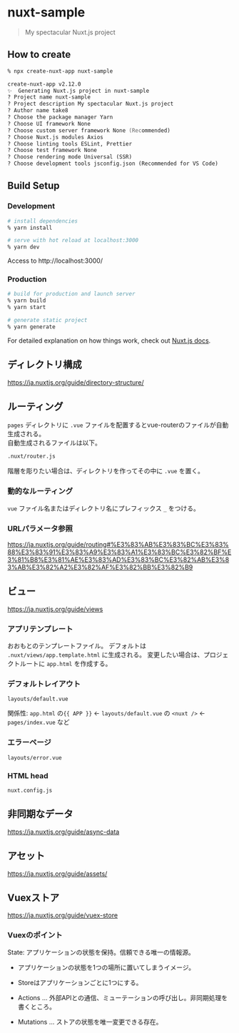 # nuxt-sample

> My spectacular Nuxt.js project

## How to create

``` zsh
% npx create-nuxt-app nuxt-sample

create-nuxt-app v2.12.0
✨  Generating Nuxt.js project in nuxt-sample
? Project name nuxt-sample
? Project description My spectacular Nuxt.js project
? Author name take8
? Choose the package manager Yarn
? Choose UI framework None
? Choose custom server framework None (Recommended)
? Choose Nuxt.js modules Axios
? Choose linting tools ESLint, Prettier
? Choose test framework None
? Choose rendering mode Universal (SSR)
? Choose development tools jsconfig.json (Recommended for VS Code)
```

## Build Setup

### Development

``` zsh
# install dependencies
% yarn install

# serve with hot reload at localhost:3000
% yarn dev
```

Access to http://localhost:3000/

### Production

``` zsh
# build for production and launch server
% yarn build
% yarn start

# generate static project
% yarn generate
```

For detailed explanation on how things work, check out [Nuxt.js docs](https://nuxtjs.org).

## ディレクトリ構成

https://ja.nuxtjs.org/guide/directory-structure/

## ルーティング

`pages` ディレクトリに `.vue` ファイルを配置するとvue-routerのファイルが自動生成される。  
自動生成されるファイルは以下。

``` bash
.nuxt/router.js
```

階層を彫りたい場合は、ディレクトリを作ってその中に `.vue` を置く。

### 動的なルーティング

`vue` ファイル名またはディレクトリ名にプレフィックス `_` をつける。

### URLパラメータ参照

https://ja.nuxtjs.org/guide/routing#%E3%83%AB%E3%83%BC%E3%83%88%E3%83%91%E3%83%A9%E3%83%A1%E3%83%BC%E3%82%BF%E3%81%B8%E3%81%AE%E3%83%AD%E3%83%BC%E3%82%AB%E3%83%AB%E3%82%A2%E3%82%AF%E3%82%BB%E3%82%B9

## ビュー

https://ja.nuxtjs.org/guide/views

### アプリテンプレート

おおもとのテンプレートファイル。
デフォルトは `.nuxt/views/app.template.html` に生成される。
変更したい場合は、プロジェクトルートに `app.html` を作成する。

### デフォルトレイアウト

`layouts/default.vue`

関係性: `app.html` の`{{ APP }}` <- `layouts/default.vue` の `<nuxt />` <- `pages/index.vue` など

### エラーページ

`layouts/error.vue`

### HTML head

`nuxt.config.js`

## 非同期なデータ

https://ja.nuxtjs.org/guide/async-data

## アセット

https://ja.nuxtjs.org/guide/assets/

## Vuexストア

https://ja.nuxtjs.org/guide/vuex-store

### Vuexのポイント

State: アプリケーションの状態を保持。信頼できる唯一の情報源。

- アプリケーションの状態を1つの場所に置いてしまうイメージ。
- Storeはアプリケーションごとに1つにする。

- Actions ... 外部APIとの通信、ミューテーションの呼び出し。非同期処理を書くところ。
- Mutations ... ストアの状態を唯一変更できる存在。
